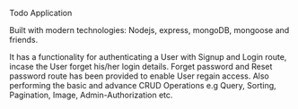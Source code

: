 Todo Application

Built with modern technologies: Nodejs, express, mongoDB, mongoose and friends.

It has a functionality for authenticating a User with Signup and Login route, incase the User forget his/her login details. Forget password and Reset password route has been provided to enable User regain access. Also performing the basic and advance CRUD Operations e.g Query, Sorting, Pagination, Image, Admin-Authorization etc. 
